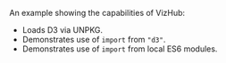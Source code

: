 An example showing the capabilities of VizHub:
 * Loads D3 via UNPKG.
 * Demonstrates use of `import` from `"d3"`.
 * Demonstrates use of `import` from local ES6 modules.
